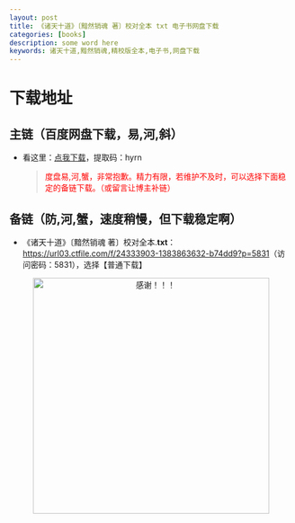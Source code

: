 ```yaml
---
layout: post
title: 《诸天十道》〔黯然销魂 著〕校对全本 txt 电子书网盘下载
categories: [books]
description: some word here
keywords: 诸天十道,黯然销魂,精校版全本,电子书,网盘下载
---
```


# 下载地址

## 主链（百度网盘下载，易,河,斜）

- 看这里：[点我下载](https://pan.baidu.com/s/1iMXUbSbtZQZjDcqDmnWUyw?pwd=hyrn)，提取码：hyrn

  > <p style="color:red" >度盘易,河,蟹，非常抱歉。精力有限，若维护不及时，可以选择下面稳定的备链下载。（或留言让博主补链）</p>

## 备链（防,河,蟹，速度稍慢，但下载稳定啊）

- 《诸天十道》〔黯然销魂 著〕校对全本.**txt**：<https://url03.ctfile.com/f/24333903-1383863632-b74dd9?p=5831>（访问密码：5831），选择【普通下载】

<div align="center"><img src="https://pic.imgdb.cn/item/6707df6bd29ded1a8ce37031.gif" alt="感谢！！！" width="420px" height="auto"/></div>
